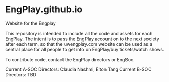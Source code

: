 # EngPlay.github.io
Website for the Engplay

This repository is intended to include all the code and assets for each EngPlay. The intent is to pass the EngPlay account on to the next society after each term, so that the uwengplay.com website can be used as a central place for all people to get info on EngPlay/buy tickets/watch shows. 


To contribute code, contact the EngPlay directors or EngSoc.   

Current A-SOC Directors: Claudia Nashmi, Elton Tang
Current B-SOC Directors: TBD
